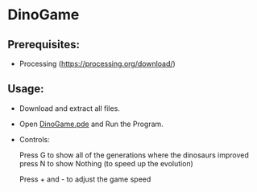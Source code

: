 # DinoGame

## Prerequisites:
* Processing (https://processing.org/download/)

## Usage:
* Download and extract all files.
* Open [DinoGame.pde](DinoGame.pde) and Run the Program.
* Controls: 

    Press G to show all of the generations where the dinosaurs improved press N to show Nothing (to speed up the evolution)
    
    Press + and - to adjust the game speed

